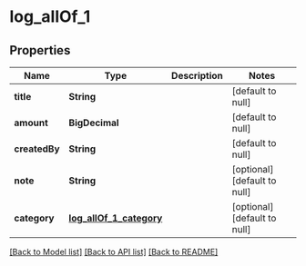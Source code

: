 # log_allOf_1
## Properties

| Name | Type | Description | Notes |
|------------ | ------------- | ------------- | -------------|
| **title** | **String** |  | [default to null] |
| **amount** | **BigDecimal** |  | [default to null] |
| **createdBy** | **String** |  | [default to null] |
| **note** | **String** |  | [optional] [default to null] |
| **category** | [**log_allOf_1_category**](log_allOf_1_category.md) |  | [optional] [default to null] |

[[Back to Model list]](../README.md#documentation-for-models) [[Back to API list]](../README.md#documentation-for-api-endpoints) [[Back to README]](../README.md)


